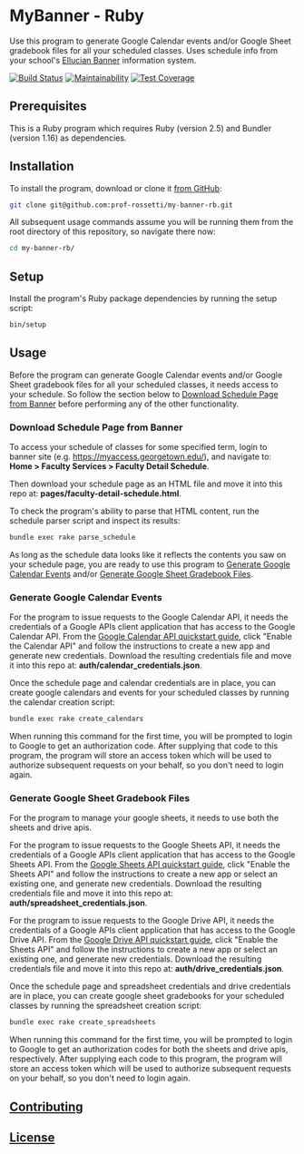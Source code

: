 # MyBanner - Ruby

Use this program to generate Google Calendar events and/or Google Sheet gradebook files for all your scheduled classes. Uses schedule info from your school's [Ellucian Banner](https://www.ellucian.com/solutions/ellucian-banner) information system.

[![Build Status](https://travis-ci.com/prof-rossetti/my-banner-rb.svg?branch=master)](https://travis-ci.com/prof-rossetti/my-banner-rb)
[![Maintainability](https://api.codeclimate.com/v1/badges/41968ec227c9b165cd82/maintainability)](https://codeclimate.com/github/prof-rossetti/my-banner-rb/maintainability)
[![Test Coverage](https://api.codeclimate.com/v1/badges/41968ec227c9b165cd82/test_coverage)](https://codeclimate.com/github/prof-rossetti/my-banner-rb/test_coverage)

## Prerequisites

This is a Ruby program which requires Ruby (version 2.5) and Bundler (version 1.16) as dependencies.

## Installation

To install the program, download or clone it [from GitHub](https://github.com/prof-rossetti/my-banner-rb):

```sh
git clone git@github.com:prof-rossetti/my-banner-rb.git
```

All subsequent usage commands assume you will be running them from the root directory of this repository, so navigate there now:

```sh
cd my-banner-rb/
```

## Setup

Install the program's Ruby package dependencies by running the setup script:

```sh
bin/setup
```

## Usage

Before the program can generate Google Calendar events and/or Google Sheet gradebook files for all your scheduled classes, it needs access to your schedule. So follow the section below to [Download Schedule Page from Banner](#download-schedule-page-from-banner) before performing any of the other functionality.

### Download Schedule Page from Banner

To access your schedule of classes for some specified term, login to banner site (e.g. https://myaccess.georgetown.edu/), and navigate to: **Home > Faculty Services > Faculty Detail Schedule**.

Then download your schedule page as an HTML file and move it into this repo at: **pages/faculty-detail-schedule.html**.

To check the program's ability to parse that HTML content, run the schedule parser script and inspect its results:

```sh
bundle exec rake parse_schedule
```

As long as the schedule data looks like it reflects the contents you saw on your schedule page, you are ready to use this program to [Generate Google Calendar Events](#Generate-Google-Calendar-Events) and/or [Generate Google Sheet Gradebook Files](#Generate-Google-Sheet-Gradebook-Files).

### Generate Google Calendar Events

For the program to issue requests to the Google Calendar API, it needs the credentials of a Google APIs client application that has access to the Google Calendar API. From the [Google Calendar API quickstart guide](https://developers.google.com/calendar/quickstart/ruby), click "Enable the Calendar API" and follow the instructions to create a new app and generate new credentials. Download the resulting credentials file and move it into this repo at: **auth/calendar_credentials.json**.

Once the schedule page and calendar credentials are in place, you can create google calendars and events for your scheduled classes by running the calendar creation script:

```sh
bundle exec rake create_calendars
```

When running this command for the first time, you will be prompted to login to Google to get an authorization code. After supplying that code to this program, the program will store an access token which will be used to authorize subsequent requests on your behalf, so you don't need to login again.

### Generate Google Sheet Gradebook Files

For the program to manage your google sheets, it needs to use both the sheets and drive apis.

For the program to issue requests to the Google Sheets API, it needs the credentials of a Google APIs client application that has access to the Google Sheets API. From the [Google Sheets API quickstart guide](https://developers.google.com/sheets/api/quickstart/ruby), click "Enable the Sheets API" and follow the instructions to create a new app or select an existing one, and generate new credentials. Download the resulting credentials file and move it into this repo at: **auth/spreadsheet_credentials.json**.

For the program to issue requests to the Google Drive API, it needs the credentials of a Google APIs client application that has access to the Google Drive API. From the [Google Drive API quickstart guide](https://developers.google.com/drive/api/v3/quickstart/ruby), click "Enable the Sheets API" and follow the instructions to create a new app or select an existing one, and generate new credentials. Download the resulting credentials file and move it into this repo at: **auth/drive_credentials.json**.

Once the schedule page and spreadsheet credentials and drive credentials are in place, you can create google sheet gradebooks for your scheduled classes by running the spreadsheet creation script:

```sh
bundle exec rake create_spreadsheets
```

When running this command for the first time, you will be prompted to login to Google to get an authorization codes for both the sheets and drive apis, respectively. After supplying each code to this program, the program will store an access token which will be used to authorize subsequent requests on your behalf, so you don't need to login again.

## [Contributing](/CONTRIBUTING.md)

## [License](/LICENSE.md)
